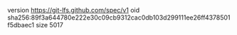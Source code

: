 version https://git-lfs.github.com/spec/v1
oid sha256:89f3a644780e222e30c09cb9312cac0db103d299111ee26ff4378501f5dbaec1
size 5017
